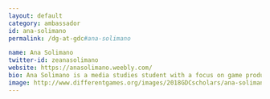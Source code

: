 ```yaml
---
layout: default
category: ambassador
id: ana-solimano
permalink: /dg-at-gdc#ana-solimano

name: Ana Solimano
twitter-id: zeanasolimano
website: https://anasolimano.weebly.com/
bio: Ana Solimano is a media studies student with a focus on game production, Ace Biro, she/her. Out on a war against crunch culture.
image: http://www.differentgames.org/images/2018GDCscholars/ana-solimano.png
---
```

